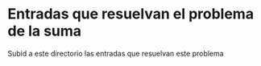 Entradas que resuelvan el problema de la suma
=============================================

Subid a este directorio las entradas que resuelvan este problema